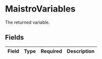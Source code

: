 # MaistroVariables

The returned variable.


## Fields

| Field       | Type        | Required    | Description |
| ----------- | ----------- | ----------- | ----------- |